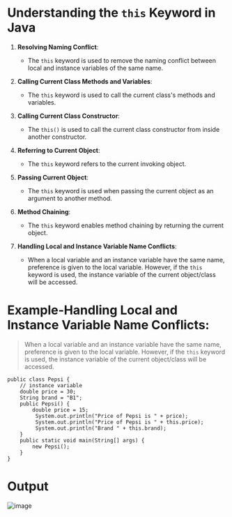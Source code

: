 # Understanding the `this` Keyword in Java

1. **Resolving Naming Conflict**:
    - The `this` keyword is used to remove the naming conflict between local and instance variables of the same name.

2. **Calling Current Class Methods and Variables**:
    - The `this` keyword is used to call the current class's methods and variables.

3. **Calling Current Class Constructor**:
    - The `this()` is used to call the current class constructor from inside another constructor.

4. **Referring to Current Object**:
    - The `this` keyword refers to the current invoking object.

5. **Passing Current Object**:
    - The `this` keyword is used when passing the current object as an argument to another method.

6. **Method Chaining**:
    - The `this` keyword enables method chaining by returning the current object.

7. **Handling Local and Instance Variable Name Conflicts**:
    - When a local variable and an instance variable have the same name, preference is given to the local variable. However, if the `this` keyword is used, the instance variable of the current object/class will be accessed.
# Example-**Handling Local and Instance Variable Name Conflicts**:
> When a local variable and an instance variable have the same name, preference is given to the local variable. However, if the `this` keyword is used, the instance variable of the current object/class will be accessed.
```
public class Pepsi {
    // instance variable
    double price = 30;
    String brand = "B1";
    public Pepsi() {
        double price = 15;
         System.out.println("Price of Pepsi is " + price);
         System.out.println("Price of Pepsi is " + this.price);
         System.out.println("Brand " + this.brand);
    }
    public static void main(String[] args) {
        new Pepsi();
    }
}
```
# Output
![image](https://github.com/user-attachments/assets/2eaa3cd0-d547-46dc-8de8-d93c45ee3ced)

